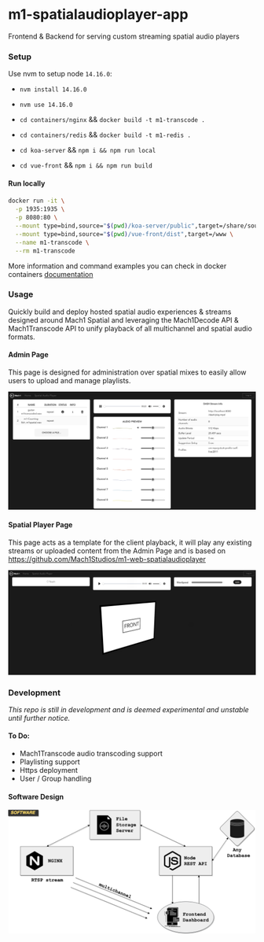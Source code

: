 # m1-spatialaudioplayer-app

Frontend & Backend for serving custom streaming spatial audio players

### Setup

Use nvm to setup node `14.16.0`:

-   `nvm install 14.16.0`
-   `nvm use 14.16.0`

-   `cd containers/nginx` && `docker build -t m1-transcode .`
-   `cd containers/redis` && `docker build -t m1-redis .`
-   `cd koa-server` && `npm i && npm run local`
-   `cd vue-front` && `npm i && npm run build`

#### Run locally

```sh
docker run -it \
  -p 1935:1935 \
  -p 8080:80 \
  --mount type=bind,source="$(pwd)/koa-server/public",target=/share/sound \
  --mount type=bind,source="$(pwd)/vue-front/dist",target=/www \
  --name m1-transcode \
  --rm m1-transcode
```

More information and command examples you can check in docker containers [documentation](./containers/README.md)

### Usage

Quickly build and deploy hosted spatial audio experiences & streams designed around Mach1 Spatial and leveraging the Mach1Decode API & Mach1Transcode API to unify playback of all multichannel and spatial audio formats.

#### Admin Page

This page is designed for administration over spatial mixes to easily allow users to upload and manage playlists.

![Admin Page](.README/admin-page.png)

#### Spatial Player Page

This page acts as a template for the client playback, it will play any existing streams or uploaded content from the Admin Page and is based on <https://github.com/Mach1Studios/m1-web-spatialaudioplayer>

![Spatial Player Page](.README/spatial-player-page.png)

### Development

_This repo is still in development and is deemed experimental and unstable until further notice._

#### To Do:

-   Mach1Transcode audio transcoding support
-   Playlisting support
-   Https deployment
-   User / Group handling

#### Software Design

![Software Design](.README/Software.png)
